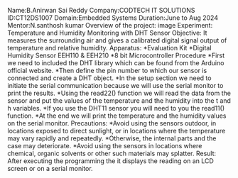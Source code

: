 Name:B.Anirwan Sai Reddy Company:CODTECH IT SOLUTIONS ID:CT12DS1007 Domain:Embedded Systems Duration:June to Aug 2024 Mentor:N.santhosh kumar Overview of the project: image Experiment: Temperature and Humidity Monitoring with DHT Sensor Objective: It measures the surrounding air and gives a calibrated digital signal output of temperature and relative humidity. Apparatus: *Evaluation Kit *Digital Humidity Sensor EEH110 & EEH210 *8 bit Microcontroller Procedure *First we need to included the DHT library which can be found from the Arduino official website. *Then define the pin number to which our sensor is connected and create a DHT object. *In the setup section we need to initiate the serial communication because we will use the serial monitor to print the results. *Using the read22() function we will read the data from the sensor and put the values of the temperature and the humidity into the t and h variables. *If you use the DHT11 sensor you will need to you the read11() function. *At the end we will print the temperature and the humidity values on the serial monitor. Precautions: *Avoid using the sensors outdoor, in locations exposed to direct sunlight, or in locations where the temperature may vary rapidly and repeatedly. *Otherwise, the internal parts and the case may deteriorate. *Avoid using the sensors in locations where chemical, organic solvents or other such materials may splatter. Result: After executing the programming the it displays the reading on an LCD screen or on a serial monitor.
